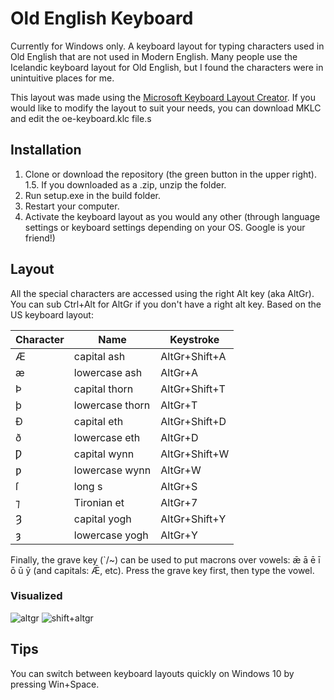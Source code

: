 # Old English Keyboard

Currently for Windows only. A keyboard layout for typing characters used in Old English that are not used in Modern English. Many people use the Icelandic keyboard layout for Old English, but I found the characters were in unintuitive places for me. 

This layout was made using the [Microsoft Keyboard Layout Creator](https://www.microsoft.com/en-us/download/details.aspx?id=22339). If you would like to modify the layout to suit your needs, you can download MKLC and edit the oe-keyboard.klc file.s

## Installation
1. Clone or download the repository (the green button in the upper right).
1.5. If you downloaded as a .zip, unzip the folder.
2. Run setup.exe in the build folder.
3. Restart your computer.
4. Activate the keyboard layout as you would any other (through language settings or keyboard settings depending on your OS. Google is your friend!)

## Layout
All the special characters are accessed using the right Alt key (aka AltGr). You can sub Ctrl+Alt for AltGr if you don't have a right alt key. Based on the US keyboard layout:

|Character|Name|Keystroke|
|---------|----|---------|
|Æ|capital ash | AltGr+Shift+A
|æ|lowercase ash|  AltGr+A
|Þ|capital thorn|  AltGr+Shift+T
|þ|lowercase thorn|  AltGr+T
|Ð|capital eth|  AltGr+Shift+D
|ð|lowercase eth|  AltGr+D
|Ƿ|capital wynn|  AltGr+Shift+W
|ƿ|lowercase wynn|  AltGr+W
|ſ|long s|  AltGr+S
|⁊|Tironian et|  AltGr+7
|Ȝ|capital yogh|  AltGr+Shift+Y
|ȝ|lowercase yogh|  AltGr+Y

Finally, the grave key (\`/~) can be used to put macrons over vowels: ǣ ā ē ī ō ū ȳ (and capitals: Ǣ, etc). Press the grave key first, then type the vowel.

### Visualized

![altgr](https://github.com/lizfischer/Old-English-Keyboard/blob/master/img/altgr.png)
![shift+altgr](https://github.com/lizfischer/Old-English-Keyboard/blob/master/img/shiftaltgr.png)

## Tips
You can switch between keyboard layouts quickly on Windows 10 by pressing Win+Space.
